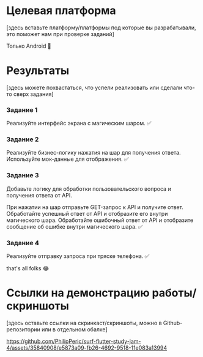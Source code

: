 # Целевая платформа

[здесь вставьте платформу/платформы под которые вы разрабатывали, это поможет нам при проверке заданий]

Только Android 🥲

# Результаты

[здесь можете похвастаться, что успели реализовать или сделали что-то сверх задания]

### Задание 1

Реализуйте интерфейс экрана с магическим шаром. ✅

### Задание 2

Реализуйте бизнес-логику нажатия на шар для получения ответа. Используйте мок-данные для 
отображения. ✅

### Задание 3

Добавьте логику для обработки пользовательского вопроса и получения ответа от API.

При нажатии на шар отправьте GET-запрос к API и получите ответ. Обработайте успешный ответ от API и 
отобразите его внутри магического шара. Обработайте ошибочный ответ от API и отобразите сообщение 
об ошибке внутри магического шара. ✅

### Задание 4

Реализуйте отправку запроса при тряске телефона. ✅

that's all folks 😂

# Ссылки на демонстрацию работы/скриншоты

[здесь оставьте ссылки на скринкаст/скриншоты, можно в Github-репозитории или в отдельном обалке]


https://github.com/PhilipPeric/surf-flutter-study-jam-4/assets/35840908/e5873a09-fb26-4692-9518-11e083a13994


